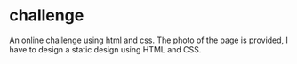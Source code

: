 # challenge
An online challenge using html and css.
The photo of the page is provided, I have to design a static design using HTML and CSS.
